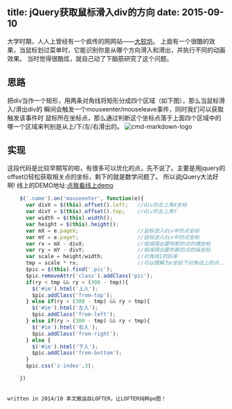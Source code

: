title: jQuery获取鼠标滑入div的方向
date: 2015-09-10
---

大学时期，人人上曾经有一个疯传的网网站——[大软坊](http://app.hustonline.net/major)。
上面有一个很酷的效果，当鼠标划过菜单时，它能识别你是从哪个方向滑入和滑出，并执行不同的动画效果。
当时觉得很酷炫，就自己动了下脑筋研究了这个问题。

<!-- more -->

## 思路
把div当作一个矩形，用两条对角线将矩形分成四个区域（如下图），那么当鼠标滑入/滑出div的
瞬间会触发一个mouseenter/mouseleave事件，同时我们可以获取触发该事件时
鼠标所在坐标点，那么通过判断这个坐标点落于上面四个区域中的哪一个区域来判别是从上/下/左/右滑出的。
![cmd-markdown-logo](/img/2015090901.jpg)

## 实现
这段代码是比较早期写的啦，有很多可以优化的点，先不说了。主要是用jquery的offset()轻松获取相关点的坐标，剩下的就是数学问题了。
所以说jQuery大法好啊!
线上的DEMO地址:[点我看线上demo](http://demo.qpdiy.com/sh/mouseDirection/index.html)
```javascript
    $('.name').on('mouseenter', function(e){
      var divX = $(this).offset().left;   //div的左上角X坐标
      var divY = $(this).offset().top;    //div的左上角Y
      var width = $(this).width();
      var height = $(this).height();
      var mX = e.pageX;                   //鼠标进入div中的点坐标
      var mY = e.pageY;                   //鼠标进入div中的点坐标
      var rx = mX - divX;                 //相减得出要判断的点的横坐标
      var ry = mY - divY;                 //相减得出要判断的点的纵坐标
      var scale = height/width;           //对角线1的斜率
      tmp = scale * rx;                   //可以理解为x坐标下对角线上的点...那么 300-tmp就是对角线2上的点
      $pic = $(this).find('.pic');
      $pic.removeAttr('class').addClass('pic');
      if(ry < tmp && ry < (300 - tmp)){
        $('#im').html('上入');
        $pic.addClass('from-top');
      } else if(ry < (300 - tmp) && ry > tmp){
        $('#im').html('左入');
        $pic.addClass('from-left');
      } else if(ry > (300 - tmp) && ry < tmp){
        $('#im').html('右入');
        $pic.addClass('from-right');
      } else {
        $('#im').html('下入');
        $pic.addClass('from-bottom');
      }
      $pic.css('z-index',3);

    })
    
```
`written in 2014/10 本文搬运自LOFTER，让LOFTER纯粹po图！ `